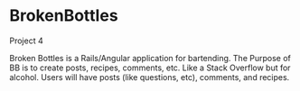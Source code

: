 # BrokenBottles
Project 4

Broken Bottles is a Rails/Angular application for bartending.
The Purpose of BB is to create posts, recipes, comments, etc.
Like a Stack Overflow but for alcohol.
Users will have posts (like questions, etc), comments, and recipes.
